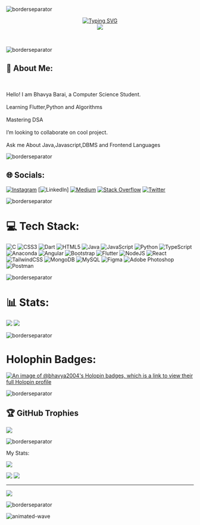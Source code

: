 
![borderseparator](https://github.com/Ctoic/Ctoic/assets/90936436/b0885c98-6e49-4365-93f1-fd2fcaed194c)

<p align="center">
<a href="https://github.com/Bhavya2004">
    <img src="https://readme-typing-svg.demolab.com?font=Georgia&size=18&duration=2000&pause=100&multiline=true&width=500&height=80&lines=Bhavya+Barai;Backend+Developer+%7C+B.Tech+Student+%7C+Passionate;Data+Structure+%7C+Algorithm+%7C+Python" alt="Typing SVG" />
</a>
<br>
<a href="https://github.com/Bhavya2004">
    <img src="https://github-stats-alpha.vercel.app/api?username=Bhavya2004&cc=22272e&tc=37BCF6&ic=fff&bc=0000">
</a>
    </p>
<br>

![borderseparator](https://github.com/Ctoic/Ctoic/assets/90936436/b0885c98-6e49-4365-93f1-fd2fcaed194c)

<h2> 💫 About Me:
</h2><br>

Hello! I am Bhavya Barai, a Computer Science Student.<br><br>Learning Flutter,Python and Algorithms<br><br>Mastering DSA<br><br>I’m looking to collaborate on cool project.<br><br>Ask me About Java,Javascript,DBMS and Frontend Languages<br>

![borderseparator](https://github.com/Ctoic/Ctoic/assets/90936436/b0885c98-6e49-4365-93f1-fd2fcaed194c)

## 🌐 Socials:
[![Instagram](https://img.shields.io/badge/Instagram-%23E4405F.svg?logo=Instagram&logoColor=white)](https://instagram.com/_mejustbhavya_) [![LinkedIn](https://img.shields.io/badge/LinkedIn-%230077B5.svg?logo=linkedin&logoColor=white)] [![Medium](https://img.shields.io/badge/Medium-12100E?logo=medium&logoColor=white)](https://medium.com/@Bhavyabarai) [![Stack Overflow](https://img.shields.io/badge/-Stackoverflow-FE7A16?logo=stack-overflow&logoColor=white)](https://stackoverflow.com/users/19352739) [![Twitter](https://img.shields.io/badge/Twitter-%231DA1F2.svg?logo=Twitter&logoColor=white)](https://twitter.com/@Bhavya_Barai_) 

![borderseparator](https://github.com/Ctoic/Ctoic/assets/90936436/b0885c98-6e49-4365-93f1-fd2fcaed194c)

# 💻 Tech Stack:
![C](https://img.shields.io/badge/c-%2300599C.svg?style=plastic&logo=c&logoColor=white) ![CSS3](https://img.shields.io/badge/css3-%231572B6.svg?style=plastic&logo=css3&logoColor=white) ![Dart](https://img.shields.io/badge/dart-%230175C2.svg?style=plastic&logo=dart&logoColor=white) ![HTML5](https://img.shields.io/badge/html5-%23E34F26.svg?style=plastic&logo=html5&logoColor=white) ![Java](https://img.shields.io/badge/java-%23ED8B00.svg?style=plastic&logo=java&logoColor=white) ![JavaScript](https://img.shields.io/badge/javascript-%23323330.svg?style=plastic&logo=javascript&logoColor=%23F7DF1E) ![Python](https://img.shields.io/badge/python-3670A0?style=plastic&logo=python&logoColor=ffdd54) ![TypeScript](https://img.shields.io/badge/typescript-%23007ACC.svg?style=plastic&logo=typescript&logoColor=white) ![Anaconda](https://img.shields.io/badge/Anaconda-%2344A833.svg?style=plastic&logo=anaconda&logoColor=white) ![Angular](https://img.shields.io/badge/angular-%23DD0031.svg?style=plastic&logo=angular&logoColor=white) ![Bootstrap](https://img.shields.io/badge/bootstrap-%23563D7C.svg?style=plastic&logo=bootstrap&logoColor=white) ![Flutter](https://img.shields.io/badge/Flutter-%2302569B.svg?style=plastic&logo=Flutter&logoColor=white) ![NodeJS](https://img.shields.io/badge/node.js-6DA55F?style=plastic&logo=node.js&logoColor=white) ![React](https://img.shields.io/badge/react-%2320232a.svg?style=plastic&logo=react&logoColor=%2361DAFB) ![TailwindCSS](https://img.shields.io/badge/tailwindcss-%2338B2AC.svg?style=plastic&logo=tailwind-css&logoColor=white) ![MongoDB](https://img.shields.io/badge/MongoDB-%234ea94b.svg?style=plastic&logo=mongodb&logoColor=white) ![MySQL](https://img.shields.io/badge/mysql-%2300f.svg?style=plastic&logo=mysql&logoColor=white) 	![Figma](https://img.shields.io/badge/figma-%23F24E1E.svg?style=plastic&logo=figma&logoColor=white) ![Adobe Photoshop](https://img.shields.io/badge/adobephotoshop-%2331A8FF.svg?style=plastic&logo=adobephotoshop&logoColor=white) ![Postman](https://img.shields.io/badge/Postman-FF6C37?style=plastic&logo=postman&logoColor=white)

![borderseparator](https://github.com/Ctoic/Ctoic/assets/90936436/b0885c98-6e49-4365-93f1-fd2fcaed194c)

# 📊 Stats:
<!-- ![](https://github-readme-stats.vercel.app/api?username=Bhavya2004&theme=tokyonight&hide_border=false&include_all_commits=false&count_private=false)<br/> -->
![](https://github-readme-streak-stats.herokuapp.com/?user=Bhavya2004&theme=tokyonight&hide_border=false)
![](https://leetcard.jacoblin.cool/Bhavya_2004?animation=true)
<!-- ![](https://github-readme-stats.vercel.app/api/top-langs/?username=Bhavya2004&theme=tokyonight&hide_border=false&include_all_commits=false&count_private=false&layout=compact) -->

![borderseparator](https://github.com/Ctoic/Ctoic/assets/90936436/b0885c98-6e49-4365-93f1-fd2fcaed194c)

# Holophin Badges:
[![An image of @bhavya2004's Holopin badges, which is a link to view their full Holopin profile](https://holopin.me/bhavya2004)](https://holopin.io/@bhavya2004)

![borderseparator](https://github.com/Ctoic/Ctoic/assets/90936436/b0885c98-6e49-4365-93f1-fd2fcaed194c)

## 🏆 GitHub Trophies
![](https://github-profile-trophy.vercel.app/?username=Bhavya2004&theme=tokyonight&no-frame=false&no-bg=false&margin-w=4)

![borderseparator](https://github.com/Ctoic/Ctoic/assets/90936436/b0885c98-6e49-4365-93f1-fd2fcaed194c)

<!-- ## 🐦 Latest Tweet
[![](https://gtce.itsvg.in/api?username=@Bhavya_Barai_)](https://github.com/VishwaGauravIn/github-twitter-card-embed) -->

My Stats:

![](http://github-profile-summary-cards.vercel.app/api/cards/profile-details?username=Bhavya2004&theme=dracula) 

![](http://github-profile-summary-cards.vercel.app/api/cards/repos-per-language?username=Bhavya2004&theme=dracula) 
![](http://github-profile-summary-cards.vercel.app/api/cards/most-commit-language?username=Bhavya2004&theme=dracula)

---
[![](https://visitcount.itsvg.in/api?id=Bhavya2004&icon=0&color=0)](https://visitcount.itsvg.in)

<!-- Proudly created with GPRM ( https://gprm.itsvg.in ) -->

![borderseparator](https://github.com/Ctoic/Ctoic/assets/90936436/b0885c98-6e49-4365-93f1-fd2fcaed194c)

![animated-wave](https://github.com/Ctoic/Ctoic/assets/90936436/f12da875-8704-4e89-80f8-31c42713adec)
